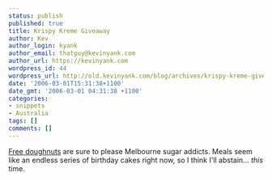 ```yaml
---
status: publish
published: true
title: Krispy Kreme Giveaway
author: Kev
author_login: kyank
author_email: thatguy@kevinyank.com
author_url: https://kevinyank.com
wordpress_id: 44
wordpress_url: http://old.kevinyank.com/blog/archives/krispy-kreme-giveaway/
date: '2006-03-01T15:31:38+1100'
date_gmt: '2006-03-01 04:31:38 +1100'
categories:
- snippets
- Australia
tags: []
comments: []
---
```

<p><a href="http://www.ljd.cc/2006/03/01/krispy-kreme-goodness/">Free doughnuts</a> are sure to please Melbourne sugar addicts. Meals seem like an endless series of birthday cakes right now, so I think I'll abstain... <i>this</i> time.</p>
